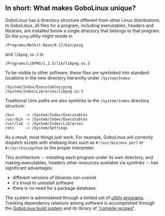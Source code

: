 In short: What makes GoboLinux unique?
--------------------------------------

GoboLinux has a directory structure different from other Linux
distributions. In GoboLinux, all files for a program, including
executables, headers and libraries, are installed below a single
directory that belongs to that program. So the `ping`
utility might reside in

      
    /Programs/Netkit-Base/0.17/bin/ping  

and `libpng.so.3` in

    /Programs/LibPNG/1.2.5/lib/libpng.so.3  

To be visible to other software, these files are symlinked into standard
locations in the new directory hierarchy under `/System/Index`:

      
    /System/Index/Executables/ping  
    /System/Index/Libraries/libpng.so.3  

Traditional Unix paths are also symlinks to the `/System/Index`
directory structure:
      
    /bin     -> /System/Index/Executables  
    /usr/bin -> /System/Index/Executables  
    /usr/lib -> /System/Index/Libraries  
    /etc     -> /System/Settings

As a result, most things just work. For example, GoboLinux will
correctly dispatch scripts with shebang lines such as
`#!/usr/bin/env perl` or `#!/usr/bin/python` to the proper
interpreter.

This architecture -- installing each program under its own directory,
and making executables, headers other resources available via symlinks
-- has significant advantages:

-   different versions of libraries can coexist
-   it's trivial to uninstall software
-   there is no need for a package database.

The system is administered through a limited set of
[utility programs](GoboLinux-Command-Reference).
Tracking dependency relations among software is accomplished
through the [GoboLinux build system](Compiling-from-source)
and its library of ["compile recipes"](Recipe).
